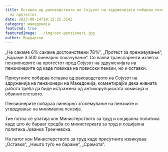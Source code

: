 ```yaml
---
title: Оставка од раководството во Сојузот на здруженијата побараа пензионерите
  на протестот
date: 2023-08-14T10:15:25.354Z
category: македонија
featured: true
featuredImage: ../img/ost-penzioneri.jpg
author: Вардарски
---
```

<!--StartFragment-->

„Не сакаме 6% сакаме достоинствени 78%“, „Протест за преживување“, „Бараме 3.500 линеарно покачување“. Со вакви транспаренти излегоа пензионерите на протестот пред Сојузот на здруженијата на пензионерите од каде повикаа на повисоки пензии, но и оставки.



<!--EndFragment--><!--StartFragment-->

Присутните побараа оставка од раководството на Сојузот на здруженија на пензионери на Македонија, коментирајќи дека нивната работа треба да биде истражена од антикорупциската комисија и обвинителството.

Пензионерите побараа линеарно зголемување на пензиите и утврдување на минимална пензија.

Тие потоа се упатија кон Министерството за труд и социјална политика каде што ќе бараат средба со министерката за труд и социјална политика Јованка Тренчевска.

На патот кон Министерството за труд каде присутните извикуваа „Оставка“, „Ништо туѓо не бараме“, „Срамота“.

<!--EndFragment-->